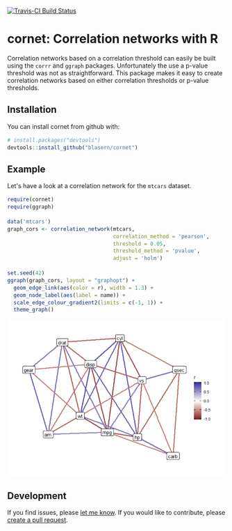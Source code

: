 
<!-- README.md is generated from README.Rmd. Please edit that file -->
[![Travis-CI Build Status](https://travis-ci.org/blasern/cornet.svg?branch=master)](https://travis-ci.org/blasern/cornet)

cornet: Correlation networks with R
===================================

Correlation networks based on a correlation threshold can easily be built using the `corrr` and `ggraph` packages. Unfortunately the use a p-value threshold was not as straightforward. This package makes it easy to create correlation networks based on either correlation thresholds or p-value thresholds.

Installation
------------

You can install cornet from github with:

``` r
# install.packages("devtools")
devtools::install_github("blasern/cornet")
```

Example
-------

Let's have a look at a correlation network for the `mtcars` dataset.

``` r
require(cornet)
require(ggraph)

data('mtcars')
graph_cors <- correlation_network(mtcars, 
                                  correlation_method = 'pearson',
                                  threshold = 0.05, 
                                  threshold_method = 'pvalue', 
                                  adjust = 'holm')

set.seed(42)
ggraph(graph_cors, layout = "graphopt") + 
  geom_edge_link(aes(color = r), width = 1.3) +
  geom_node_label(aes(label = name)) + 
  scale_edge_colour_gradient2(limits = c(-1, 1)) +
  theme_graph()
```

![](README-mtcars-1.png)

Development
-----------

If you find issues, please [let me know](https://github.com/blasern/cornet/issues). If you would like to contribute, please [create a pull request](https://github.com/blasern/cornet/compare).
